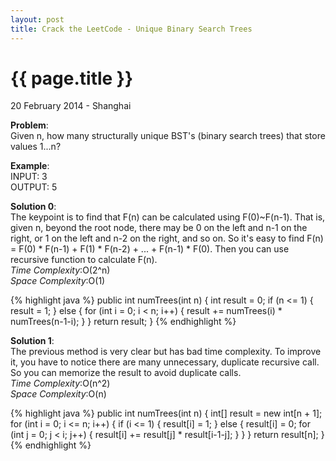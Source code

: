 ```yaml
---
layout: post
title: Crack the LeetCode - Unique Binary Search Trees
---
```


{{ page.title }}
================

<p class="meta">20 February 2014 - Shanghai </p>

**Problem**:  
Given n, how many structurally unique BST's (binary search trees) that store values 1...n?

**Example**:  
INPUT: 3  
OUTPUT: 5  

**Solution 0**:  
The keypoint is to find that F(n) can be calculated using F(0)~F(n-1). That is, given n, beyond the root node, there may be 0 on the left and n-1 on the right, or 1 on the left and n-2 on the right, and so on. So it's easy to find F(n) = F(0) * F(n-1) + F(1) * F(n-2) + ... + F(n-1) * F(0). Then you can use recursive function to calculate F(n).  
*Time Complexity*:O(2^n)  
*Space Complexity*:O(1)  

{% highlight java %}
public int numTrees(int n) {
    int result = 0;
    if (n <= 1) {
        result = 1;
    } else {
        for (int i = 0; i < n; i++) {
            result += numTrees(i) * numTrees(n-1-i);
        }
    }
    return result;
}
{% endhighlight %}

**Solution 1**:  
The previous method is very clear but has bad time complexity. To improve it, you have to notice there are many unnecessary, duplicate recursive call. So you can memorize the result to avoid duplicate calls.  
*Time Complexity*:O(n^2)  
*Space Complexity*:O(n)  

{% highlight java %}
public int numTrees(int n) {
    int[] result = new int[n + 1];
    for (int i = 0; i <= n; i++) {
        if (i <= 1) {
            result[i] = 1;
        } else {
            result[i] = 0;
            for (int j = 0; j < i; j++) {
                result[i] += result[j] * result[i-1-j];
            }
        }
    }
    return result[n];
}
{% endhighlight %}


